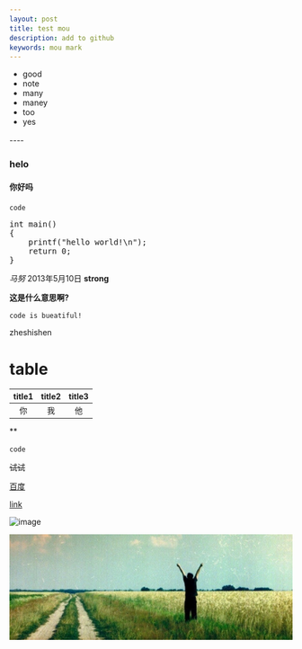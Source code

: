 ```yaml
---
layout: post
title: test mou
description: add to github
keywords: mou mark
---
```

<script type="text/javascript" src="/js/syntax-js/shBrushCpp.js"></script>

* good
* note
* many
* maney
* too
* yes

----　



### helo

#### 你好吗


`code`


<pre class="brush: cpp">
int main()
{
	printf("hello world!\n");
	return 0;
}
</pre>

*马努*
2013年5月10日
**strong**

**这是什么意思啊?**

```
code is bueatiful!
```

zheshishen

# table

|title1 |title2|title3|
|:-------:|:-------:|:------:|
|你		|我		|			他|


**

`code
`

~~试试~~

[百度](http://baidu.com)

[link](http://)

![image](http://vdisk.weibo.com/s/amn3o)

![img](/img/back-2012-plan-2013.png)





